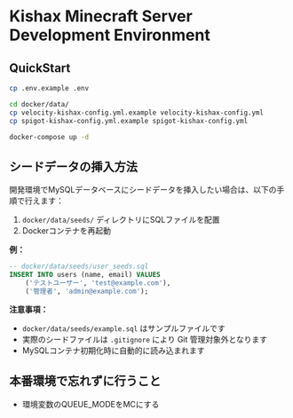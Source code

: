 # Kishax Minecraft Server Development Environment

## QuickStart

```bash
cp .env.example .env

cd docker/data/
cp velocity-kishax-config.yml.example velocity-kishax-config.yml
cp spigot-kishax-config.yml.example spigot-kishax-config.yml

docker-compose up -d
```

## シードデータの挿入方法
開発環境でMySQLデータベースにシードデータを挿入したい場合は、以下の手順で行えます：

1. `docker/data/seeds/` ディレクトリにSQLファイルを配置
2. Dockerコンテナを再起動

**例：**
```sql
-- docker/data/seeds/user_seeds.sql
INSERT INTO users (name, email) VALUES 
    ('テストユーザー', 'test@example.com'),
    ('管理者', 'admin@example.com');
```

**注意事項：**
- `docker/data/seeds/example.sql` はサンプルファイルです
- 実際のシードファイルは `.gitignore` により Git 管理対象外となります
- MySQLコンテナ初期化時に自動的に読み込まれます

## 本番環境で忘れずに行うこと
- 環境変数のQUEUE\_MODEをMCにする
